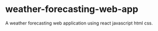 # weather-forecasting-web-app
A weather forecasting web application using react javascript html css.
